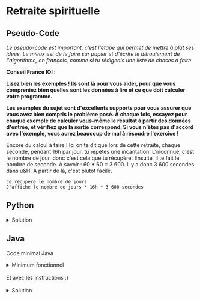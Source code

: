# Retraite spirituelle

## Pseudo-Code

_Le pseudo-code est important, c'est l'étape qui permet de mettre à plat ses idées. Le mieux est de le faire sur papier et d'écrire le déroulement de l'algorithme, en français, comme si tu rédigeais une liste de choses à faire._

**Conseil France IOI :**

**Lisez bien les exemples ! Ils sont là pour vous aider, pour que vous compreniez bien quelles sont les données à lire et ce que doit calculer votre programme.**

**Les exemples du sujet sont d'excellents supports pour vous assurer que vous avez bien compris le problème posé. À chaque fois, essayez pour chaque exemple de calculer vous-même le résultat à partir des données d'entrée, et vérifiez que la sortie correspond. Si vous n'êtes pas d'accord avec l'exemple, vous aurez beaucoup de mal à résoudre l'exercice !**

Encore du calcul à faire ! Ici on te dit que lors de cette retraite, chaque seconde, pendant 16h par jour, tu répètes une incantation. L'inconnue, c'est le nombre de jour, donc c'est cela que tu récupère. Ensuite, il te fait le nombre de seconde. A savoir : 60 *  60 = 3 600. Il y a donc 3 600 secondes dans u&H. A partir de là, c'est plutôt facile.

```
Je récupère le nombre de jours
J'affiche le nombre de jours * 16h * 3 600 secondes
```

## Python

<details>
  <summary>Solution</summary>

```Python
nbJours = int(input())
print(3600 * 16 * nbJours)
```

</details>

## Java

Code minimal Java

<details>
  <summary>Minimum fonctionnel</summary>

```Java
  class Main {
    public static void main(String[] args) {
      // ton code ici
    }
  }
```

</details>

</br>
Et avec les instructions :)
</br>
</br>

<details>
  <summary>Solution</summary>


```Java
import algorea.Scanner;
class Main {
   static Scanner entrée = new Scanner(System.in);
   public static void main(String[] args) {
      int nbJours = entrée.nextInt();
      System.out.println(nbJours * 16 * 3600);
   }
}
```

</details>
